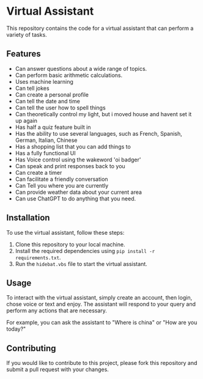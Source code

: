 # Virtual Assistant

This repository contains the code for a virtual assistant that can perform a variety of tasks.

## Features

- Can answer questions about a wide range of topics.
- Can perform basic arithmetic calculations.
- Uses machine learning
- Can tell jokes
- Can create a personal profile
- Can tell the date and time
- Can tell the user how to spell things
- Can theoretically control my light, but i moved house and havent set it up again
- Has half a quiz feature built in
- Has the ability to use several languages, such as French, Spanish, German, Italian, Chinese
- Has a shopping list that you can add things to
- Has a fully functional UI
- Has Voice control using the wakeword 'oi badger'
- Can speak and print responses back to you
- Can create a timer
- Can facilitate a friendly conversation
- Can Tell you where you are currently
- Can provide weather data about your current area
- Can use ChatGPT to do anything that you need.

## Installation

To use the virtual assistant, follow these steps:

1. Clone this repository to your local machine.
2. Install the required dependencies using `pip install -r requirements.txt`.
3. Run the `hidebat.vbs` file to start the virtual assistant.

## Usage

To interact with the virtual assistant, simply create an account, then login, chose voice or text and enjoy. The assistant will respond to your query and perform any actions that are necessary.

For example, you can ask the assistant to "Where is china" or "How are you today?"

## Contributing

If you would like to contribute to this project, please fork this repository and submit a pull request with your changes.
